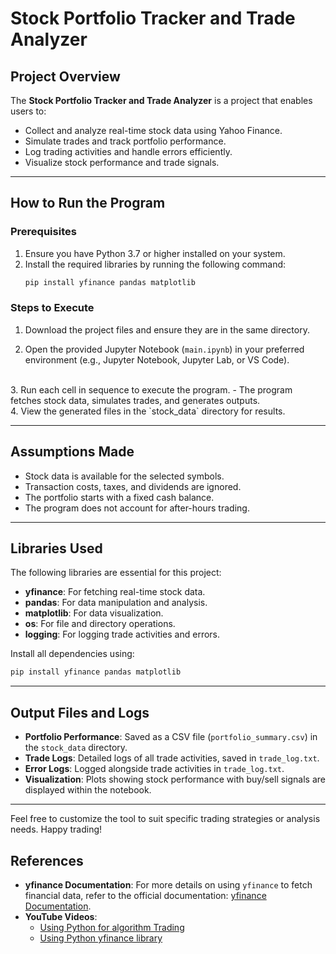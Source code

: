 # Stock Portfolio Tracker and Trade Analyzer

## Project Overview

The **Stock Portfolio Tracker and Trade Analyzer** is a  project that enables users to:

- Collect and analyze real-time stock data using Yahoo Finance.
- Simulate trades and track portfolio performance.
- Log trading activities and handle errors efficiently.
- Visualize stock performance and trade signals.


---

## How to Run the Program

### Prerequisites

1. Ensure you have Python 3.7 or higher installed on your system.
2. Install the required libraries by running the following command:
   ```bash
   pip install yfinance pandas matplotlib
   ```

### Steps to Execute

1. Download the project files and ensure they are in the same directory.



2. Open the provided Jupyter Notebook (`main.ipynb`) in your preferred environment (e.g., Jupyter Notebook, Jupyter Lab, or VS Code).
<br>
3. Run each cell in sequence to execute the program.
   - The program fetches stock data, simulates trades, and generates outputs.
<br>
4. View the generated files in the `stock_data` directory for results.

---

## Assumptions Made

- Stock data is available for the selected symbols.
- Transaction costs, taxes, and dividends are ignored.
- The portfolio starts with a fixed cash balance.
- The program does not account for after-hours trading.

---

## Libraries Used

The following libraries are essential for this project:

- **yfinance**: For fetching real-time stock data.
- **pandas**: For data manipulation and analysis.
- **matplotlib**: For data visualization.
- **os**: For file and directory operations.
- **logging**: For logging trade activities and errors.

Install all dependencies using:

```bash
pip install yfinance pandas matplotlib
```

---

## Output Files and Logs

- **Portfolio Performance**: Saved as a CSV file (`portfolio_summary.csv`) in the `stock_data` directory.
- **Trade Logs**: Detailed logs of all trade activities, saved in `trade_log.txt`.
- **Error Logs**: Logged alongside trade activities in `trade_log.txt`.
- **Visualization**: Plots showing stock performance with buy/sell signals are displayed within the notebook.

---

Feel free to customize the tool to suit specific trading strategies or analysis needs. Happy trading!

## References

- **yfinance Documentation**: For more details on using `yfinance` to fetch financial data, refer to the official documentation: [yfinance Documentation](https://pypi.org/project/yfinance/).
- **YouTube Videos**:
  - [Using Python for algorithm Trading ](https://www.youtube.com/watch?v=9Y3yaoi9rUQ&pp=ygUfYWxnb3JpdGhtIHRyYWRpbmcgdXNpbmcgcHl0aG9uIA%3D%3D)
  - [Using Python yfinance library ](https://www.youtube.com/watch?v=7wAQCwdvqqo&pp=ygUYIHVzaW5nIHB5dGhvbiAgeWZpbmFuY2Ug)
